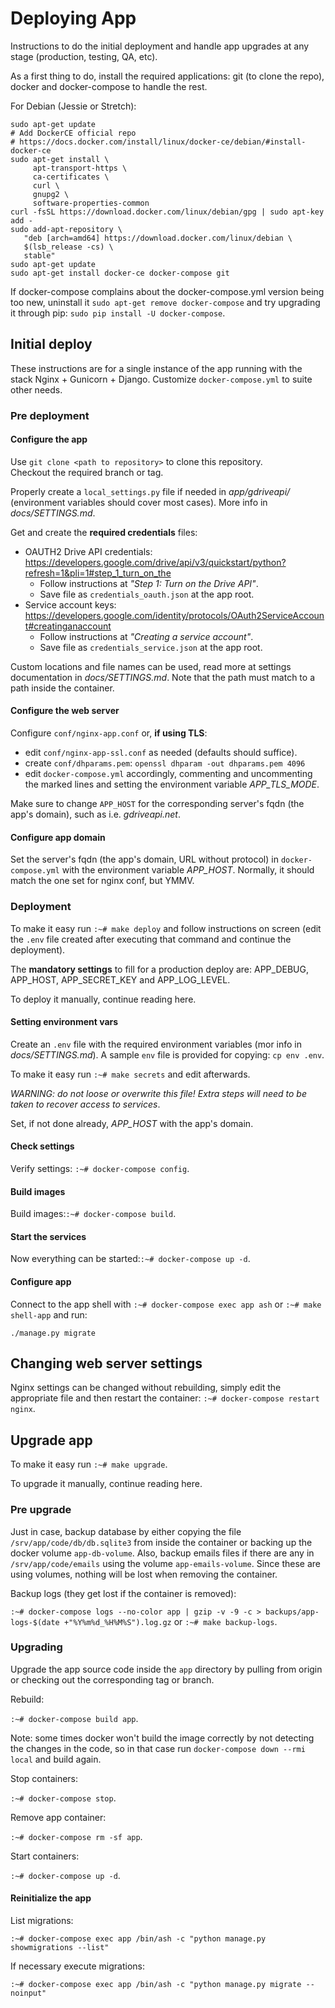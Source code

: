 # Deploying App

Instructions to do the initial deployment and handle app upgrades at any stage (production, testing, QA, etc).

As a first thing to do, install the required applications: git (to clone the repo), docker and docker-compose to handle the rest.

For Debian (Jessie or Stretch):

```
sudo apt-get update
# Add DockerCE official repo
# https://docs.docker.com/install/linux/docker-ce/debian/#install-docker-ce
sudo apt-get install \
     apt-transport-https \
     ca-certificates \
     curl \
     gnupg2 \
     software-properties-common
curl -fsSL https://download.docker.com/linux/debian/gpg | sudo apt-key add -
sudo add-apt-repository \
   "deb [arch=amd64] https://download.docker.com/linux/debian \
   $(lsb_release -cs) \
   stable"
sudo apt-get update
sudo apt-get install docker-ce docker-compose git
```

If docker-compose complains about the docker-compose.yml version being too new, uninstall it `sudo apt-get remove docker-compose` and try upgrading it through pip: `sudo pip install -U docker-compose`.

## Initial deploy

These instructions are for a single instance of the app running with the stack Nginx + Gunicorn + Django. Customize `docker-compose.yml` to suite other needs.

### Pre deployment

#### Configure the app

Use `git clone <path to repository>` to clone this repository.  
Checkout the required branch or tag.

Properly create a `local_settings.py` file if needed in *app/gdriveapi/* (environment variables should cover most cases). More info in *docs/SETTINGS.md*.

Get and create the **required credentials** files:

* OAUTH2 Drive API credentials: https://developers.google.com/drive/api/v3/quickstart/python?refresh=1&pli=1#step_1_turn_on_the
  * Follow instructions at *"Step 1: Turn on the Drive API"*.
  * Save file as `credentials_oauth.json` at the app root.
* Service account keys: https://developers.google.com/identity/protocols/OAuth2ServiceAccount#creatinganaccount
  * Follow instructions at *"Creating a service account"*.
  * Save file as `credentials_service.json` at the app root.

Custom locations and file names can be used, read more at settings documentation in *docs/SETTINGS.md*. Note that the path must match to a path inside the container.

#### Configure the web server

Configure `conf/nginx-app.conf` or, **if using TLS**:

* edit `conf/nginx-app-ssl.conf` as needed (defaults should suffice).
* create `conf/dhparams.pem`: `openssl dhparam -out dhparams.pem 4096`
* edit `docker-compose.yml` accordingly, commenting and uncommenting the marked lines and setting the environment variable *APP_TLS_MODE*.

Make sure to change `APP_HOST` for the corresponding server's fqdn (the app's domain), such as i.e. *gdriveapi.net*.

#### Configure app domain

Set the server's fqdn (the app's domain, URL without protocol) in `docker-compose.yml` with the environment variable *APP_HOST*. Normally, it should match the one set for nginx conf, but YMMV.

### Deployment

To make it easy run `:~# make deploy` and follow instructions on screen (edit the `.env` file created after executing that command and continue the deployment).

The **mandatory settings** to fill for a production deploy are: APP_DEBUG, APP_HOST, APP_SECRET_KEY and APP_LOG_LEVEL.

To deploy it manually, continue reading here.

#### Setting environment vars

Create an `.env` file with the required environment variables (mor info in *docs/SETTINGS.md*). A sample `env` file is provided for copying: `cp env .env`.

To make it easy run `:~# make secrets` and edit afterwards.

*WARNING: do not loose or overwrite this file! Extra steps will need to be taken to recover access to services*.

Set, if not done already, *APP_HOST* with the app's domain.

#### Check settings

Verify settings: `:~# docker-compose config`.

#### Build images

Build images:`:~# docker-compose build`.

#### Start the services

Now everything can be started:`:~# docker-compose up -d`.

#### Configure app

Connect to the app shell with `:~# docker-compose exec app ash` or `:~# make shell-app` and run:

```
./manage.py migrate
```

## Changing web server settings

Nginx settings can be changed without rebuilding, simply edit the appropriate file and then restart the container: `:~# docker-compose restart nginx`.

## Upgrade app

To make it easy run `:~# make upgrade`.

To upgrade it manually, continue reading here.

### Pre upgrade

Just in case, backup database by either copying the file `/srv/app/code/db/db.sqlite3` from inside the container or backing up the docker volume `app-db-volume`. Also, backup emails files if there are any in `/srv/app/code/emails` using the volume `app-emails-volume`. Since these are using volumes, nothing will be lost when removing the container.

Backup logs (they get lost if the container is removed):

`:~# docker-compose logs --no-color app | gzip -v -9 -c > backups/app-logs-$(date +"%Y%m%d_%H%M%S").log.gz` or `:~# make backup-logs`.

### Upgrading

Upgrade the app source code inside the `app` directory by pulling from origin or checking out the corresponding tag or branch.

Rebuild:

`:~# docker-compose build app`.

Note: some times docker won't build the image correctly by not detecting the changes in the code, so in that case run `docker-compose down --rmi local` and build again.

Stop containers:

`:~# docker-compose stop`.

Remove app container:

`:~# docker-compose rm -sf app`.

Start containers:

`:~# docker-compose up -d`.

#### Reinitialize the app

List migrations:

`:~# docker-compose exec app /bin/ash -c "python manage.py showmigrations --list"`

If necessary execute migrations:

`:~# docker-compose exec app /bin/ash -c "python manage.py migrate --noinput"`
